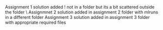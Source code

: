 Assignment 1 solution added ! not in a folder but its a bit scattered outside the folder \\
Assignmnet 2 solution added in assignment 2 folder with mlruns in a different folder
Assignment 3 solution added in assignment 3 folder with appropriate required files
